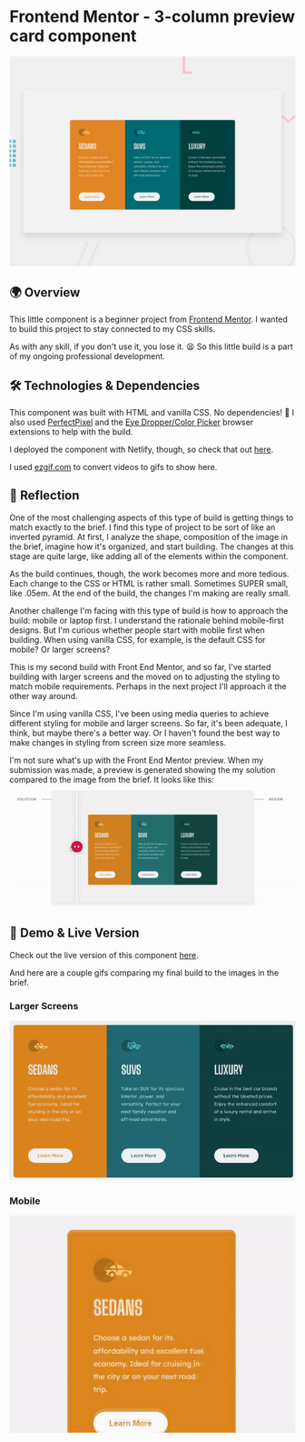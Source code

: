 # Frontend Mentor - 3-column preview card component

![Design preview for the 3-column preview card component coding challenge](./Project%20Requirements/design/desktop-preview.jpg)

## 🌍 Overview

This little component is a beginner project from [Frontend Mentor](https://www.frontendmentor.io/challenges/3column-preview-card-component-pH92eAR2-/hub). I wanted to build this project to stay connected to my CSS skills.

As with any skill, if you don't use it, you lose it. 😫 So this little build is a part of my ongoing professional development.

## 🛠️ Technologies & Dependencies

This component was built with HTML and vanilla CSS. No dependencies! 🥳 I also used [PerfectPixel](https://www.welldonecode.com/perfectpixel/) and the [Eye Dropper/Color Picker](https://eyedropper.org/) browser extensions to help with the build.

I deployed the component with Netlify, though, so check that out [here](https://gleaming-starburst-bd6e26.netlify.app/).

I used [ezgif.com](https://ezgif.com/video-to-gif) to convert videos to gifs to show here.

## 🤔 Reflection

One of the most challenging aspects of this type of build is getting things to match exactly to the brief. I find this type of project to be sort of like an inverted pyramid. At first, I analyze the shape, composition of the image in the brief, imagine how it's organized, and start building. The changes at this stage are quite large, like adding all of the elements within the component.

As the build continues, though, the work becomes more and more tedious. Each change to the CSS or HTML is rather small. Sometimes SUPER small, like .05em. At the end of the build, the changes I'm making are really small.

Another challenge I'm facing with this type of build is how to approach the build: mobile or laptop first. I understand the rationale behind mobile-first designs. But I'm curious whether people start with mobile first when building. When using vanilla CSS, for example, is the default CSS for mobile? Or larger screens?

This is my second build with Front End Mentor, and so far, I've started building with larger screens and the moved on to adjusting the styling to match mobile requirements. Perhaps in the next project I'll approach it the other way around.

Since I'm using vanilla CSS, I've been using media queries to achieve different styling for mobile and larger screens. So far, it's been adequate, I think, but maybe there's a better way. Or I haven't found the best way to make changes in styling from screen size more seamless.

I'm not sure what's up with the Front End Mentor preview. When my submission was made, a preview is generated showing the my solution compared to the image from the brief. It looks like this:
![front end mentor preview](./fe%20mentor%20preview.gif)

## 👀 Demo & Live Version

Check out the live version of this component [here](https://gleaming-starburst-bd6e26.netlify.app/).

And here are a couple gifs comparing my final build to the images in the brief.

### Larger Screens

![a gif showing larger screen version](./larger%20screens%20compare.gif)

### Mobile

![a gif showing mobile version](./mobile%20compare.gif)

